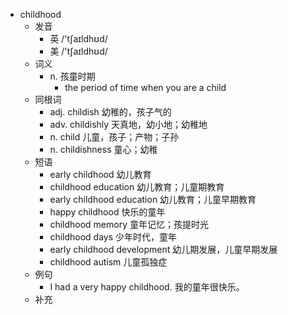 - childhood
  - 发音
    - 英 /'tʃaɪldhʊd/
    - 美 /'tʃaɪldhʊd/
  - 词义
    - n. 孩童时期
      - the period of time when you are a child
  - 同根词
    - adj. childish 幼稚的，孩子气的
    - adv. childishly 天真地，幼小地；幼稚地
    - n. child 儿童，孩子；产物；子孙
    - n. childishness 童心；幼稚
  - 短语
    - early childhood 幼儿教育
    - childhood education 幼儿教育；儿童期教育
    - early childhood education 幼儿教育；儿童早期教育
    - happy childhood 快乐的童年
    - childhood memory 童年记忆；孩提时光
    - childhood days 少年时代，童年
    - early childhood development 幼儿期发展，儿童早期发展
    - childhood autism 儿童孤独症
  - 例句
    - I had a very happy childhood. 我的童年很快乐。
  - 补充